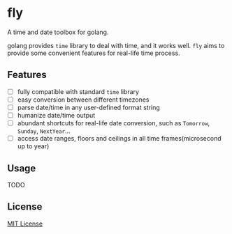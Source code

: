 # fly
A time and date toolbox for golang.

golang provides `time` library to deal with time, and it works well. 
`fly` aims to provide some convenient features for real-life time process.


## Features

- [ ] fully compatible with standard `time` library
- [ ] easy conversion between different timezones
- [ ] parse date/time in any user-defined format string
- [ ] humanize date/time output
- [ ] abundant shortcuts for real-life date conversion, such as `Tomorrow`, `Sunday`, `NextYear`...
- [ ] access date ranges, floors and ceilings in all time frames(microsecond up to year)

## Usage

TODO

## License

[MIT License](https://github.com/cizixs/fly/blob/master/LICENSE)
